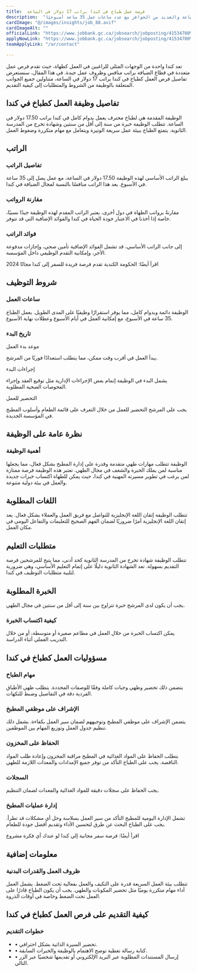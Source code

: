 ```yaml
---
title:  فرصة عمل طباخ في كندا براتب 17 دولار في الساعة 
description:  "فرصة ذهبية مع تمويل تأشيرة العمل في كندا للعمل كطباخ براتب 17 دولار في الساعة والعديد من الحوافز مع عدد ساعات عمل 35 ساعة أسبوعيًا" 
cardImage: "@/images/insights/job_88.avif" 
cardImageAlt: "" 
officialLink: "https://www.jobbank.gc.ca/jobsearch/jobposting/41534780%3Fsource=searchresults" 
applyNowLink: "https://www.jobbank.gc.ca/jobsearch/jobposting/41534780%3Fsource=searchresults" 
teamApplyLink: "/ar/contact"

---
```


تعد كندا واحدة من الوجهات المثلى للراغبين في العمل كطهاة، حيث تقدم فرص عمل متعددة في قطاع الضيافة براتب منافس وظروف عمل جيدة. في هذا المقال، سنستعرض تفاصيل فرص العمل كطباخ في كندا براتب 17 دولار في الساعة، متناولين جميع الجوانب المتعلقة بالوظيفة من الشروط والمتطلبات إلى كيفية التقديم.

## تفاصيل وظيفة العمل كطباخ في كندا

الوظيفة المقدمة هي لطباخ محترف يعمل بدوام كامل في كندا براتب 17.50 دولار في الساعة. تتطلب الوظيفة خبرة من سنة إلى أقل من سنتين وشهادة تخرج من المدرسة الثانوية. يتمتع الطباخ ببيئة عمل سريعة الوتيرة ويتعامل مع مهام متكررة وضغوط العمل.

## الراتب

### تفاصيل الراتب

يبلغ الراتب الأساسي لهذه الوظيفة 17.50 دولار في الساعة، مع عمل يصل إلى 35 ساعة في الأسبوع. يعد هذا الراتب منافسًا بالنسبة لمجال الضيافة في كندا.

### مقارنة الرواتب

مقارنةً برواتب الطهاة في دول أخرى، يعتبر الراتب المقدم لهذه الوظيفة جيدًا نسبيًا، خاصة إذا أخذنا في الاعتبار جودة الحياة في كندا والفوائد الإضافية التي قد تتوفر.

### فوائد الراتب

إلى جانب الراتب الأساسي، قد تشمل الفوائد الإضافية تأمين صحي، وإجازات مدفوعة الأجر، وإمكانية التقدم الوظيفي داخل المؤسسة.

اقرأ أيضًا: الحكومة الكندية تقدم فرصة فريدة للسفر إلى كندا مجانًا 2024

## شروط التوظيف

### ساعات العمل

الوظيفة دائمة وبدوام كامل، مما يوفر استقرارًا وظيفيًا على المدى الطويل. يعمل الطباخ 35 ساعة في الأسبوع، مع إمكانية العمل في أيام الأسبوع وعطلات نهاية الأسبوع.

### تاريخ البدء

موعد بدء العمل

يبدأ العمل في أقرب وقت ممكن، مما يتطلب استعدادًا فوريًا من المرشح.

إجراءات البدء

يشمل البدء في الوظيفة إتمام بعض الإجراءات الإدارية مثل توقيع العقد وإجراء الفحوصات الصحية المطلوبة.

التحضير للعمل

يجب على المرشح التحضير للعمل من خلال التعرف على قائمة الطعام وأسلوب المطبخ في المؤسسة الجديدة.

## نظرة عامة على الوظيفة

### أهمية الوظيفة

الوظيفة تتطلب مهارات طهي متقدمة وقدرة على إدارة المطبخ بشكل فعال، مما يجعلها مناسبة لمن يملك الخبرة والشغف في مجال الطهي. تعتبر هذه الوظيفة فرصة ممتازة لمن يرغب في تطوير مسيرته المهنية في كندا، حيث يمكن للطهاة اكتساب خبرات جديدة والعمل في بيئة دولية متنوعة.

## اللغات المطلوبة

تتطلب الوظيفة إتقان اللغة الإنجليزية للتواصل مع فريق العمل والعملاء بشكل فعال. يعد إتقان اللغة الإنجليزية أمرًا ضروريًا لضمان الفهم الصحيح للتعليمات والتفاعل اليومي في مكان العمل.

## متطلبات التعليم

تتطلب الوظيفة شهادة تخرج من المدرسة الثانوية كحد أدنى، مما يتيح للمرشحين فرصة التقديم بسهولة. تعد الشهادة الثانوية دليلًا على إتمام التعليم الأساسي، وهي ضرورية لتلبية متطلبات التوظيف في كندا.

## الخبرة المطلوبة

يجب أن يكون لدى المرشح خبرة تتراوح بين سنة إلى أقل من سنتين في مجال الطهي.

### كيفية اكتساب الخبرة

يمكن اكتساب الخبرة من خلال العمل في مطاعم صغيرة أو متوسطة، أو من خلال التدريب العملي أثناء الدراسة.

## مسؤوليات العمل كطباخ في كندا

### مهام الطباخ

يتضمن ذلك تحضير وطهي وجبات كاملة وفقًا للوصفات المحددة. يتطلب طهي الأطباق الفردية دقة في التفاصيل وضبط للنكهات.

### الإشراف على موظفي المطبخ

يتضمن الإشراف على موظفي المطبخ وتوجيههم لضمان سير العمل بكفاءة. يشمل ذلك تنظيم جدول العمل وتوزيع المهام بين الموظفين.

### الحفاظ على المخزون

يتطلب الحفاظ على المواد الغذائية في المطبخ مراقبة المخزون وإعادة طلب المواد الناقصة. يجب على الطباخ التأكد من توفر جميع الإمدادات والمعدات اللازمة للطهي.

### السجلات

يجب الحفاظ على سجلات دقيقة للمواد الغذائية والمعدات لضمان التنظيم.

### إدارة عمليات المطبخ

تشمل الإدارة اليومية للمطبخ التأكد من سير العمل بسلاسة وحل أي مشكلات قد تطرأ. يجب على الطباخ البحث عن طرق لتحسين الأداء وتقديم أفضل جودة للطعام.

اقرأ أيضًا: فرصة سفر مجانية إلي كندا لو عندك أي فكرة مشروع

## معلومات إضافية

### ظروف العمل والقدرات البدنية

تتطلب بيئة العمل السريعة قدرة على التكيف والعمل بفعالية تحت الضغط. يشمل العمل أداء مهام متكررة يوميًا مثل تحضير المكونات والطهي. يجب أن يكون الطباخ قادرًا على العمل تحت الضغط وخاصة في أوقات الذروة.

## كيفية التقديم على فرص العمل كطباخ في كندا

### خطوات التقديم

- • تحضير السيرة الذاتية بشكل احترافي.
- • كتابة رسالة تغطية توضح الاهتمام بالوظيفة والخبرات السابقة.
- • إرسال المستندات المطلوبة عبر البريد الإلكتروني أو تقديمها شخصيًا عبر الزر التالي.


